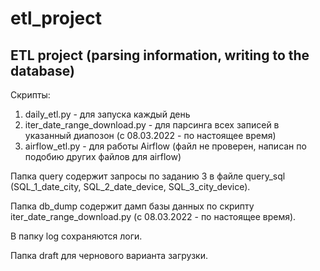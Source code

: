 # etl_project
## ETL project (parsing information, writing to the database)

Скрипты:
1. daily_etl.py - для запуска каждый день
2. iter_date_range_download.py - для парсинга всех записей в указанный диапозон (с 08.03.2022 - по настоящее время)
3. airflow_etl.py - для работы Airflow (файл не проверен, написан по подобию других файлов для airflow)

Папка query содержит запросы по заданию 3 в файле query_sql (SQL_1_date_city, SQL_2_date_device, SQL_3_city_device).

Папка db_dump содержит дамп базы данных по скрипту iter_date_range_download.py (с 08.03.2022 - по настоящее время).

В папку log сохраняются логи.

Папка draft для чернового варианта загрузки.
